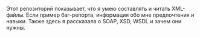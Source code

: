 Этот репозиторий показывает, что я умею составлять и читать XML-файлы. Если пример баг-репорта, информация обо мне предпочтения и навыки.
Также здесь я рассказала о SOAP, XSD, WSDL и зачем они нужны.
